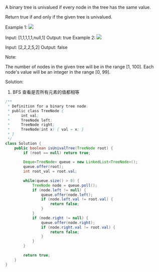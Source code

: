 A binary tree is univalued if every node in the tree has the same value.

Return true if and only if the given tree is univalued.

 

Example 1:
![](https://assets.leetcode.com/uploads/2018/12/28/unival_bst_1.png)

Input: [1,1,1,1,1,null,1]
Output: true
Example 2:
![](https://assets.leetcode.com/uploads/2018/12/28/unival_bst_2.png)

Input: [2,2,2,5,2]
Output: false
 

Note:

The number of nodes in the given tree will be in the range [1, 100].
Each node's value will be an integer in the range [0, 99].

Solution:

1. BFS 
查看是否所有元素的值都相等

```java
/**
 * Definition for a binary tree node.
 * public class TreeNode {
 *     int val;
 *     TreeNode left;
 *     TreeNode right;
 *     TreeNode(int x) { val = x; }
 * }
 */
class Solution {
    public boolean isUnivalTree(TreeNode root) {
        if (root == null) return true;
        
        Deque<TreeNode> queue = new LinkedList<TreeNode>();
        queue.offer(root);
        int root_val = root.val;
        
        while(queue.size() > 0) {
            TreeNode node = queue.poll();
            if (node.left != null) {
                queue.offer(node.left);
                if (node.left.val != root.val) {
                    return false;
                }
            }
            if (node.right != null) {
                queue.offer(node.right);
                if (node.right.val != root.val) {
                    return false;
                }
            }
        }
        
        return true;
    }
}
```